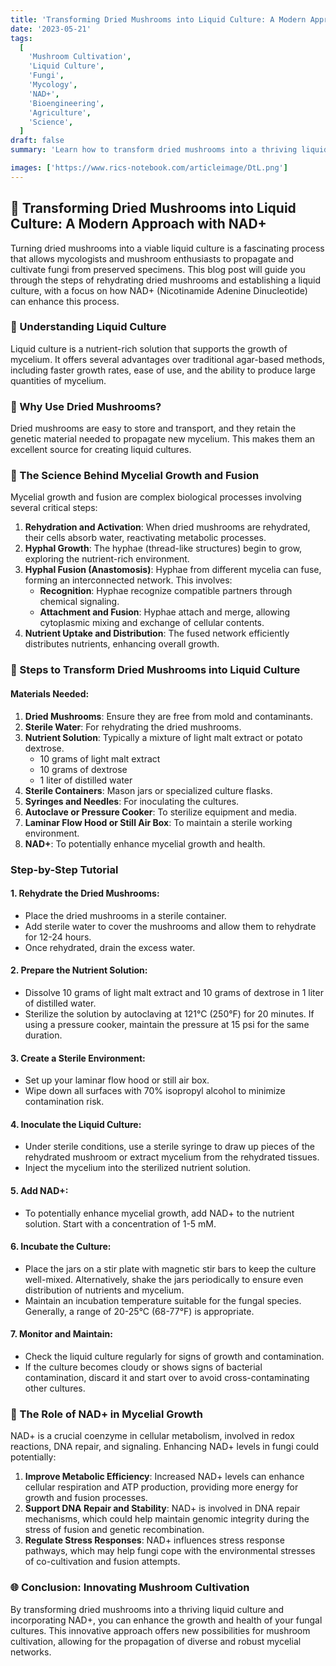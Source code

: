 ```yaml
---
title: 'Transforming Dried Mushrooms into Liquid Culture: A Modern Approach 🍄🔬'
date: '2023-05-21'
tags:
  [
    'Mushroom Cultivation',
    'Liquid Culture',
    'Fungi',
    'Mycology',
    'NAD+',
    'Bioengineering',
    'Agriculture',
    'Science',
  ]
draft: false
summary: 'Learn how to transform dried mushrooms into a thriving liquid culture using advanced techniques and the potential benefits of NAD+. Discover the step-by-step process and scientific insights behind this innovative approach. 🍄🔬'

images: ['https://www.rics-notebook.com/articleimage/DtL.png']
---
```


## 🍄 Transforming Dried Mushrooms into Liquid Culture: A Modern Approach with NAD+

Turning dried mushrooms into a viable liquid culture is a fascinating process that allows mycologists and mushroom enthusiasts to propagate and cultivate fungi from preserved specimens. This blog post will guide you through the steps of rehydrating dried mushrooms and establishing a liquid culture, with a focus on how NAD+ (Nicotinamide Adenine Dinucleotide) can enhance this process.

### 🔬 Understanding Liquid Culture

Liquid culture is a nutrient-rich solution that supports the growth of mycelium. It offers several advantages over traditional agar-based methods, including faster growth rates, ease of use, and the ability to produce large quantities of mycelium.

### 🌱 Why Use Dried Mushrooms?

Dried mushrooms are easy to store and transport, and they retain the genetic material needed to propagate new mycelium. This makes them an excellent source for creating liquid cultures.

### 🔄 The Science Behind Mycelial Growth and Fusion

Mycelial growth and fusion are complex biological processes involving several critical steps:

1. **Rehydration and Activation**: When dried mushrooms are rehydrated, their cells absorb water, reactivating metabolic processes.
2. **Hyphal Growth**: The hyphae (thread-like structures) begin to grow, exploring the nutrient-rich environment.
3. **Hyphal Fusion (Anastomosis)**: Hyphae from different mycelia can fuse, forming an interconnected network. This involves:
   - **Recognition**: Hyphae recognize compatible partners through chemical signaling.
   - **Attachment and Fusion**: Hyphae attach and merge, allowing cytoplasmic mixing and exchange of cellular contents.
4. **Nutrient Uptake and Distribution**: The fused network efficiently distributes nutrients, enhancing overall growth.

### 🧪 Steps to Transform Dried Mushrooms into Liquid Culture

#### **Materials Needed**:

1. **Dried Mushrooms**: Ensure they are free from mold and contaminants.
2. **Sterile Water**: For rehydrating the dried mushrooms.
3. **Nutrient Solution**: Typically a mixture of light malt extract or potato dextrose.
   - 10 grams of light malt extract
   - 10 grams of dextrose
   - 1 liter of distilled water
4. **Sterile Containers**: Mason jars or specialized culture flasks.
5. **Syringes and Needles**: For inoculating the cultures.
6. **Autoclave or Pressure Cooker**: To sterilize equipment and media.
7. **Laminar Flow Hood or Still Air Box**: To maintain a sterile working environment.
8. **NAD+**: To potentially enhance mycelial growth and health.

### Step-by-Step Tutorial

#### **1. Rehydrate the Dried Mushrooms**:

- Place the dried mushrooms in a sterile container.
- Add sterile water to cover the mushrooms and allow them to rehydrate for 12-24 hours.
- Once rehydrated, drain the excess water.

#### **2. Prepare the Nutrient Solution**:

- Dissolve 10 grams of light malt extract and 10 grams of dextrose in 1 liter of distilled water.
- Sterilize the solution by autoclaving at 121°C (250°F) for 20 minutes. If using a pressure cooker, maintain the pressure at 15 psi for the same duration.

#### **3. Create a Sterile Environment**:

- Set up your laminar flow hood or still air box.
- Wipe down all surfaces with 70% isopropyl alcohol to minimize contamination risk.

#### **4. Inoculate the Liquid Culture**:

- Under sterile conditions, use a sterile syringe to draw up pieces of the rehydrated mushroom or extract mycelium from the rehydrated tissues.
- Inject the mycelium into the sterilized nutrient solution.

#### **5. Add NAD+**:

- To potentially enhance mycelial growth, add NAD+ to the nutrient solution. Start with a concentration of 1-5 mM.

#### **6. Incubate the Culture**:

- Place the jars on a stir plate with magnetic stir bars to keep the culture well-mixed. Alternatively, shake the jars periodically to ensure even distribution of nutrients and mycelium.
- Maintain an incubation temperature suitable for the fungal species. Generally, a range of 20-25°C (68-77°F) is appropriate.

#### **7. Monitor and Maintain**:

- Check the liquid culture regularly for signs of growth and contamination.
- If the culture becomes cloudy or shows signs of bacterial contamination, discard it and start over to avoid cross-contaminating other cultures.

### 🔄 The Role of NAD+ in Mycelial Growth

NAD+ is a crucial coenzyme in cellular metabolism, involved in redox reactions, DNA repair, and signaling. Enhancing NAD+ levels in fungi could potentially:

1. **Improve Metabolic Efficiency**: Increased NAD+ levels can enhance cellular respiration and ATP production, providing more energy for growth and fusion processes.
2. **Support DNA Repair and Stability**: NAD+ is involved in DNA repair mechanisms, which could help maintain genomic integrity during the stress of fusion and genetic recombination.
3. **Regulate Stress Responses**: NAD+ influences stress response pathways, which may help fungi cope with the environmental stresses of co-cultivation and fusion attempts.

### 🌐 Conclusion: Innovating Mushroom Cultivation

By transforming dried mushrooms into a thriving liquid culture and incorporating NAD+, you can enhance the growth and health of your fungal cultures. This innovative approach offers new possibilities for mushroom cultivation, allowing for the propagation of diverse and robust mycelial networks.
